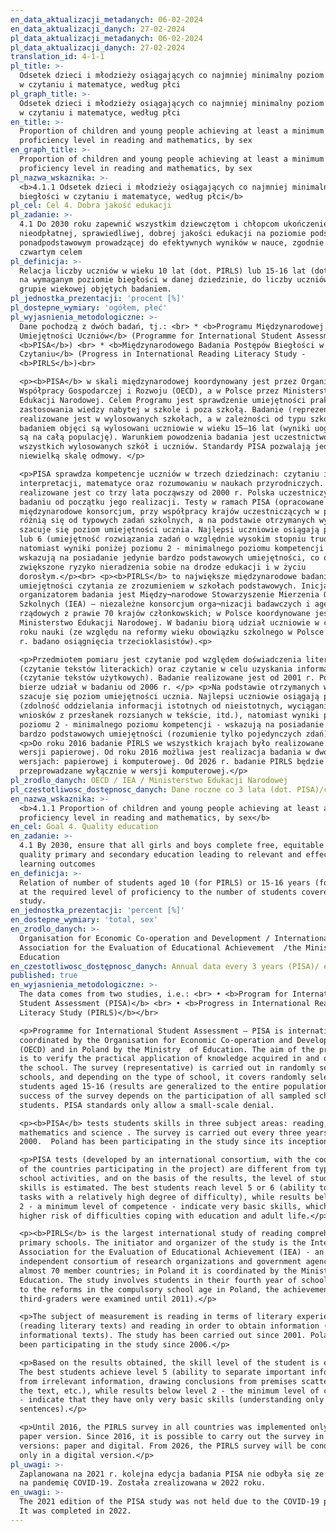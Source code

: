 ```yaml
---
en_data_aktualizacji_metadanych: 06-02-2024
en_data_aktualizacji_danych: 27-02-2024
pl_data_aktualizacji_metadanych: 06-02-2024
pl_data_aktualizacji_danych: 27-02-2024
translation_id: 4-1-1
pl_title: >-
  Odsetek dzieci i młodzieży osiągających co najmniej minimalny poziom biegłości
  w czytaniu i matematyce, według płci
pl_graph_title: >-
  Odsetek dzieci i młodzieży osiągających co najmniej minimalny poziom biegłości
  w czytaniu i matematyce, według płci
en_title: >-
  Proportion of children and young people achieving at least a minimum
  proficiency level in reading and mathematics, by sex
en_graph_title: >-
  Proportion of children and young people achieving at least a minimum
  proficiency level in reading and mathematics, by sex
pl_nazwa_wskaznika: >-
  <b>4.1.1 Odsetek dzieci i młodzieży osiągających co najmniej minimalny poziom
  biegłości w czytaniu i matematyce, według płci</b>
pl_cel: Cel 4. Dobra jakość edukacji
pl_zadanie: >-
  4.1 Do 2030 roku zapewnić wszystkim dziewczętom i chłopcom ukończenie
  nieodpłatnej, sprawiedliwej, dobrej jakości edukacji na poziomie podstawowym i
  ponadpodstawowym prowadzącej do efektywnych wyników w nauce, zgodnie z
  czwartym celem
pl_definicja: >-
  Relacja liczby uczniów w wieku 10 lat (dot. PIRLS) lub 15-16 lat (dot. PISA)
  na wymaganym poziomie biegłości w danej dziedzinie, do liczby uczniów w danej
  grupie wiekowej objętych badaniem.
pl_jednostka_prezentacji: 'procent [%]'
pl_dostepne_wymiary: 'ogółem, płeć'
pl_wyjasnienia_metodologiczne: >-
  Dane pochodzą z dwóch badań, tj.: <br> * <b>Programu Międzynarodowej Oceny
  Umiejętności Uczniów</b> (Programme for International Student Assessment –
  <b>PISA</b>) <br> * <b>Międzynarodowego Badania Postępów Biegłości w
  Czytaniu</b> (Progress in International Reading Literacy Study -
  <b>PIRLS</b>)<br>

  <p><b>PISA</b> w skali międzynarodowej koordynowany jest przez Organizację
  Współpracy Gospodarczej i Rozwoju (OECD), a w Polsce przez Ministerstwo
  Edukacji Narodowej. Celem Programu jest sprawdzenie umiejętności praktycznego
  zastosowania wiedzy nabytej w szkole i poza szkołą. Badanie (reprezentacyjne)
  realizowane jest w wylosowanych szkołach, a w zależności od typu szkoły
  badaniem objęci są wylosowani uczniowie w wieku 15–16 lat (wyniki uogólniane
  są na całą populację). Warunkiem powodzenia badania jest uczestnictwo w nim
  wszystkich wylosowanych szkół i uczniów. Standardy PISA pozwalają jedynie na
  niewielką skalę odmowy. </p>

  <p>PISA sprawdza kompetencje uczniów w trzech dziedzinach: czytaniu i
  interpretacji, matematyce oraz rozumowaniu w naukach przyrodniczych. Badanie
  realizowane jest co trzy lata począwszy od 2000 r. Polska uczestniczy w
  badaniu od początku jego realizacji. Testy w ramach PISA (opracowane przez
  międzynarodowe konsorcjum, przy współpracy krajów uczestniczących w projekcie)
  różnią się od typowych zadań szkolnych, a na podstawie otrzymanych wyników
  szacuje się poziom umiejętności ucznia. Najlepsi uczniowie osiągają poziom 5
  lub 6 (umiejętność rozwiązania zadań o względnie wysokim stopniu trudności),
  natomiast wyniki poniżej poziomu 2 - minimalnego poziomu kompetencji -
  wskazują na posiadanie jedynie bardzo podstawowych umiejętności, co oznacza
  zwiększone ryzyko nieradzenia sobie na drodze edukacji i w życiu
  dorosłym.</p><br> <p><b>PIRLS</b> to największe międzynarodowe badanie
  umiejętności czytania ze zrozumieniem w szkołach podstawowych. Inicjatorem i
  organizatorem badania jest Między¬narodowe Stowarzyszenie Mierzenia Osiągnięć
  Szkolnych (IEA) – niezależne konsorcjum orga¬nizacji badawczych i agencji
  rządowych z prawie 70 krajów członkowskich; w Polsce koordynowane jest przez
  Ministerstwo Edukacji Narodowej. W badaniu biorą udział uczniowie w czwartym
  roku nauki (ze względu na reformy wieku obowiązku szkolnego w Polsce do 2011
  r. badano osiągnięcia trzecioklasistów).<p>

  <p>Przedmiotem pomiaru jest czytanie pod względem doświadczenia literackiego
  (czytanie tekstów literackich) oraz czytanie w celu uzyskania informacji
  (czytanie tekstów użytkowych). Badanie realizowane jest od 2001 r. Polska
  bierze udział w badaniu od 2006 r. </p> <p>Na podstawie otrzymanych wyników
  szacuje się poziom umiejętności ucznia. Najlepsi uczniowie osiągają poziom 5
  (zdolność oddzielania informacji istotnych od nieistotnych, wyciąganie
  wniosków z przesłanek rozsianych w tekście, itd.), natomiast wyniki poniżej
  poziomu 2 - minimalnego poziomu kompetencji - wskazują na posiadanie jedynie
  bardzo podstawowych umiejętności (rozumienie tylko pojedynczych zdań).</p>
  <p>Do roku 2016 badanie PIRLS we wszystkich krajach było realizowane tylko w
  wersji papierowej. Od roku 2016 możliwa jest realizacja badania w dwóch
  wersjach: papierowej i komputerowej. Od 2026 r. badanie PIRLS będzie
  przeprowadzane wyłącznie w wersji komputerowej.</p>
pl_zrodlo_danych: OECD / IEA / Ministerstwo Edukacji Narodowej
pl_czestotliwosc_dostępnosc_danych: Dane roczne co 3 lata (dot. PISA)/co 5 lat (dot. PIRLS); od 2011 r.
en_nazwa_wskaznika: >-
  <b>4.1.1 Proportion of children and young people achieving at least a minimum
  proficiency level in reading and mathematics, by sex</b>
en_cel: Goal 4. Quality education
en_zadanie: >-
  4.1 By 2030, ensure that all girls and boys complete free, equitable and
  quality primary and secondary education leading to relevant and effective
  learning outcomes
en_definicja: >-
  Relation of number of students aged 10 (for PIRLS) or 15-16 years (for PISA)
  at the required level of proficiency to the number of students covered by the
  study.
en_jednostka_prezentacji: 'percent [%]'
en_dostepne_wymiary: 'total, sex'
en_zrodlo_danych: >-
  Organisation for Economic Co-operation and Development / International
  Association for the Evaluation of Educational Achievement  /the Ministry of
  Education
en_czestotliwosc_dostępnosc_danych: Annual data every 3 years (PISA)/ every 5 years (PIRLS); since 2011
published: true
en_wyjasnienia_metodologiczne: >-
  The data comes from two studies, i.e.: <br> • <b>Program for International
  Student Assessment (PISA)</b> <br> • <b>Progress in International Reading
  Literacy Study (PIRLS)</b></br>

  <p>Programme for International Student Assessment – PISA is internationally
  coordinated by the Organisation for Economic Co-operation and Development
  (OECD) and in Poland by the Ministry  of Education. The aim of the programme
  is to verify the practical application of knowledge acquired in and outside
  the school. The survey (representative) is carried out in randomly selected
  schools, and depending on the type of school, it covers randomly selected
  students aged 15-16 (results are generalized to the entire population). The
  success of the survey depends on the participation of all sampled schools and
  students. PISA standards only allow a small-scale denial.

  <p><b>PISA</b> tests students skills in three subject areas: reading,
  mathematics and science . The survey is carried out every three years, since
  2000.  Poland has been participating in the study since its inception.</p>

  <p>PISA tests (developed by an international consortium, with the cooperation
  of the countries participating in the project) are different from typical
  school activities, and on the basis of the results, the level of student
  skills is estimated. The best students reach level 5 or 6 (ability to resolve
  tasks with a relatively high degree of difficulty), while results below level
  2 - a minimum level of competence - indicate very basic skills, which means a
  higher risk of difficulties coping with education and adult life.</p>

  <p><b>PIRLS</b> is the largest international study of reading comprehension in
  primary schools. The initiator and organizer of the study is the International
  Association for the Evaluation of Educational Achievement (IEA) - an
  independent consortium of research organizations and government agencies from
  almost 70 member countries; in Poland it is coordinated by the Ministry of
  Education. The study involves students in their fourth year of schooling (due
  to the reforms in the compulsory school age in Poland, the achievements of
  third-graders were examined until 2011).</p>

  <p>The subject of measurement is reading in terms of literary experience
  (reading literary texts) and reading in order to obtain information (reading
  informational texts). The study has been carried out since 2001. Poland has
  been participating in the study since 2006.</p>

  <p>Based on the results obtained, the skill level of the student is estimated.
  The best students achieve level 5 (ability to separate important information
  from irrelevant information, drawing conclusions from premises scattered in
  the text, etc.), while results below level 2 - the minimum level of competence
  - indicate that they have only very basic skills (understanding only single
  sentences).</p>

  <p>Until 2016, the PIRLS survey in all countries was implemented only in a
  paper version. Since 2016, it is possible to carry out the survey in two
  versions: paper and digital. From 2026, the PIRLS survey will be conducted
  only in a digital version.</p>
pl_uwagi: >-
  Zaplanowana na 2021 r. kolejna edycja badania PISA nie odbyła się ze względu
  na pandemię COVID-19. Została zrealizowana w 2022 roku.
en_uwagi: >-
  The 2021 edition of the PISA study was not held due to the COVID-19 pandemic.
  It was completed in 2022.
---
```

